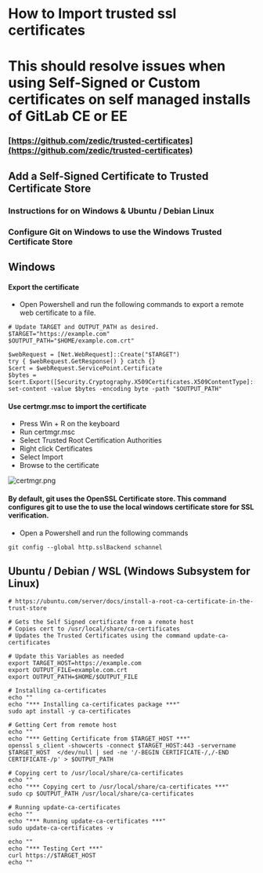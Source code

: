 # How to Import trusted ssl certificates
# This should resolve issues when using Self-Signed or Custom certificates on self managed installs of GitLab CE or EE 

### [https://github.com/zedic/trusted-certificates](https://github.com/zedic/trusted-certificates)

## Add a Self-Signed Certificate to Trusted Certificate Store

### Instructions for on Windows & Ubuntu / Debian Linux

### Configure Git on Windows to use the Windows Trusted Certificate Store

## Windows

#### Export the certificate
 - Open Powershell and run the following commands to export a remote web certificate to a file.
~~~
# Update TARGET and OUTPUT_PATH as desired. 
$TARGET="https://example.com"
$OUTPUT_PATH="$HOME/example.com.crt"

$webRequest = [Net.WebRequest]::Create("$TARGET")
try { $webRequest.GetResponse() } catch {}
$cert = $webRequest.ServicePoint.Certificate
$bytes = $cert.Export([Security.Cryptography.X509Certificates.X509ContentType]::Cert)
set-content -value $bytes -encoding byte -path "$OUTPUT_PATH"
~~~

#### Use certmgr.msc to import the certificate
  - Press Win + R on the keyboard
  - Run certmgr.msc
  - Select Trusted Root Certification Authorities
  - Right click Certificates
  - Select Import
  - Browse to the certificate

![certmgr.png](crtmgr.png "crtmgr.png")

 #### By default, git uses the OpenSSL Certificate store.  This command configures git to use the to use the local windows certificate store for SSL verification.
  
  - Open a Powershell and run the following commands
~~~ 
git config --global http.sslBackend schannel
~~~

## Ubuntu / Debian / WSL (Windows Subsystem for Linux)

~~~ 
# https://ubuntu.com/server/docs/install-a-root-ca-certificate-in-the-trust-store

# Gets the Self Signed certificate from a remote host
# Copies cert to /usr/local/share/ca-certificates
# Updates the Trusted Certificates using the command update-ca-certificates

# Update this Variables as needed
export TARGET_HOST=https://example.com
export OUTPUT_FILE=example.com.crt
export OUTPUT_PATH=$HOME/$OUTPUT_FILE

# Installing ca-certificates
echo ""
echo "*** Installing ca-certificates package ***"
sudo apt install -y ca-certificates

# Getting Cert from remote host
echo ""
echo "*** Getting Certificate from $TARGET_HOST ***"
openssl s_client -showcerts -connect $TARGET_HOST:443 -servername $TARGET_HOST  </dev/null | sed -ne '/-BEGIN CERTIFICATE-/,/-END CERTIFICATE-/p' > $OUTPUT_PATH

# Copying cert to /usr/local/share/ca-certificates
echo ""
echo "*** Copying cert to /usr/local/share/ca-certificates ***"
sudo cp $OUTPUT_PATH /usr/local/share/ca-certificates

# Running update-ca-certificates 
echo ""
echo "*** Running update-ca-certificates ***"
sudo update-ca-certificates -v

echo ""
echo "*** Testing Cert ***"
curl https://$TARGET_HOST
echo ""
~~~
